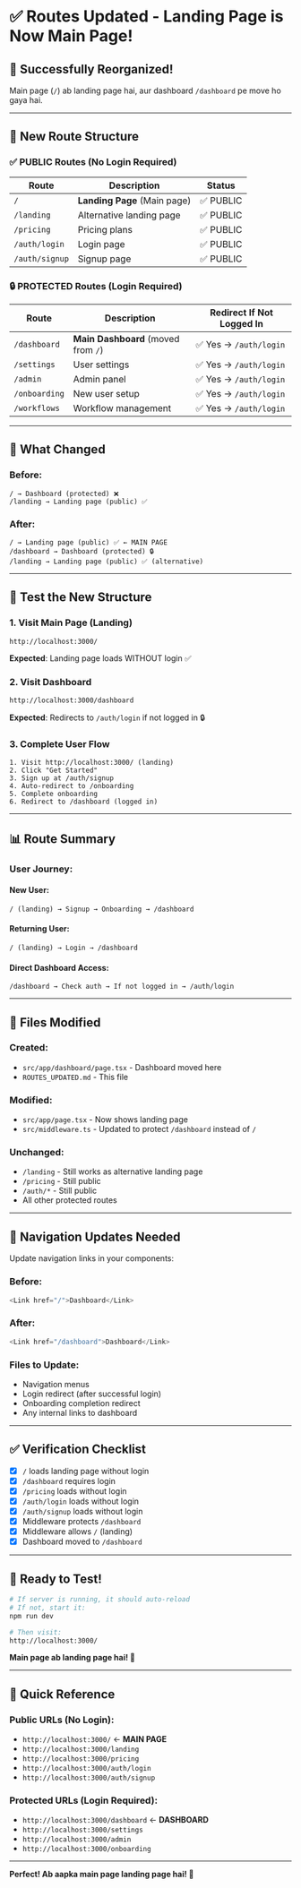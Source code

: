 # ✅ Routes Updated - Landing Page is Now Main Page!

## 🎉 Successfully Reorganized!

Main page (`/`) ab landing page hai, aur dashboard `/dashboard` pe move ho gaya hai.

---

## 📍 New Route Structure

### ✅ PUBLIC Routes (No Login Required)

| Route | Description | Status |
|-------|-------------|--------|
| `/` | **Landing Page** (Main page) | ✅ PUBLIC |
| `/landing` | Alternative landing page | ✅ PUBLIC |
| `/pricing` | Pricing plans | ✅ PUBLIC |
| `/auth/login` | Login page | ✅ PUBLIC |
| `/auth/signup` | Signup page | ✅ PUBLIC |

### 🔒 PROTECTED Routes (Login Required)

| Route | Description | Redirect If Not Logged In |
|-------|-------------|---------------------------|
| `/dashboard` | **Main Dashboard** (moved from `/`) | ✅ Yes → `/auth/login` |
| `/settings` | User settings | ✅ Yes → `/auth/login` |
| `/admin` | Admin panel | ✅ Yes → `/auth/login` |
| `/onboarding` | New user setup | ✅ Yes → `/auth/login` |
| `/workflows` | Workflow management | ✅ Yes → `/auth/login` |

---

## 🔄 What Changed

### Before:
```
/ → Dashboard (protected) ❌
/landing → Landing page (public) ✅
```

### After:
```
/ → Landing page (public) ✅ ← MAIN PAGE
/dashboard → Dashboard (protected) 🔒
/landing → Landing page (public) ✅ (alternative)
```

---

## 🧪 Test the New Structure

### 1. Visit Main Page (Landing)
```
http://localhost:3000/
```
**Expected**: Landing page loads WITHOUT login ✅

### 2. Visit Dashboard
```
http://localhost:3000/dashboard
```
**Expected**: Redirects to `/auth/login` if not logged in 🔒

### 3. Complete User Flow
```
1. Visit http://localhost:3000/ (landing)
2. Click "Get Started"
3. Sign up at /auth/signup
4. Auto-redirect to /onboarding
5. Complete onboarding
6. Redirect to /dashboard (logged in)
```

---

## 📊 Route Summary

### User Journey:

#### New User:
```
/ (landing) → Signup → Onboarding → /dashboard
```

#### Returning User:
```
/ (landing) → Login → /dashboard
```

#### Direct Dashboard Access:
```
/dashboard → Check auth → If not logged in → /auth/login
```

---

## 🔧 Files Modified

### Created:
- `src/app/dashboard/page.tsx` - Dashboard moved here
- `ROUTES_UPDATED.md` - This file

### Modified:
- `src/app/page.tsx` - Now shows landing page
- `src/middleware.ts` - Updated to protect `/dashboard` instead of `/`

### Unchanged:
- `/landing` - Still works as alternative landing page
- `/pricing` - Still public
- `/auth/*` - Still public
- All other protected routes

---

## 🎯 Navigation Updates Needed

Update navigation links in your components:

### Before:
```typescript
<Link href="/">Dashboard</Link>
```

### After:
```typescript
<Link href="/dashboard">Dashboard</Link>
```

### Files to Update:
- Navigation menus
- Login redirect (after successful login)
- Onboarding completion redirect
- Any internal links to dashboard

---

## ✅ Verification Checklist

- [x] `/` loads landing page without login
- [x] `/dashboard` requires login
- [x] `/pricing` loads without login
- [x] `/auth/login` loads without login
- [x] `/auth/signup` loads without login
- [x] Middleware protects `/dashboard`
- [x] Middleware allows `/` (landing)
- [x] Dashboard moved to `/dashboard`

---

## 🚀 Ready to Test!

```bash
# If server is running, it should auto-reload
# If not, start it:
npm run dev

# Then visit:
http://localhost:3000/
```

**Main page ab landing page hai! 🎉**

---

## 📝 Quick Reference

### Public URLs (No Login):
- `http://localhost:3000/` ← **MAIN PAGE**
- `http://localhost:3000/landing`
- `http://localhost:3000/pricing`
- `http://localhost:3000/auth/login`
- `http://localhost:3000/auth/signup`

### Protected URLs (Login Required):
- `http://localhost:3000/dashboard` ← **DASHBOARD**
- `http://localhost:3000/settings`
- `http://localhost:3000/admin`
- `http://localhost:3000/onboarding`

---

**Perfect! Ab aapka main page landing page hai! 🎊**
